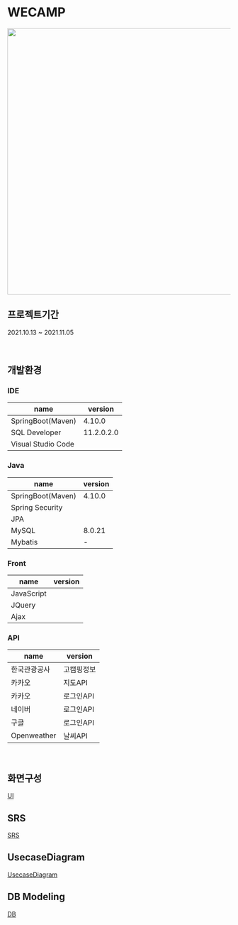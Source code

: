 WECAMP
=========

<img width="600" src="https://user-images.githubusercontent.com/83578464/143013319-5d9b8158-afc6-4892-9849-1246b1f22afd.jpg">

## 프로젝트기간
2021.10.13 ~ 2021.11.05

<br>


## 개발환경
### IDE
|name|version|
|------|---|
|SpringBoot(Maven)|4.10.0|
|SQL Developer|11.2.0.2.0|
|Visual Studio Code||


### Java
|name|version|
|------|---|
|SpringBoot(Maven)|4.10.0|
|Spring Security||
|JPA||
|MySQL|8.0.21|
|Mybatis|-|

### Front
|name|version|
|------|---|
|JavaScript||
|JQuery||
|Ajax|| 

### API
|name|version|
|------|---|
|한국관광공사|고캠핑정보|
|카카오|지도API|
|카카오|로그인API|
|네이버|로그인API|
|구글|로그인API|
|Openweather|날씨API|

<br>

## 화면구성
[UI](https://ovenapp.io/view/BoHZcBymXMHAbli3tSFhw1usIEwqosAi/)


## SRS
[SRS](https://github.com/yoozung/2021SpringProject-WECAMP/wiki/SRS)



## UsecaseDiagram
[UsecaseDiagram](https://github.com/yoozung/2021SpringProject-WECAMP/wiki/UsecaseDiagram)

## DB Modeling
[DB](https://github.com/yoozung/2021SpringProject-WECAMP/wiki/ERD)

